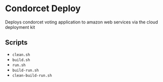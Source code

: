 # Condorcet Deploy
Deploys condorcet voting application to amazon web services via the cloud deployment kit

## Scripts
- `clean.sh`
- `build.sh`
- `run.sh`
- `build-run.sh`
- `clean-build-run.sh`
